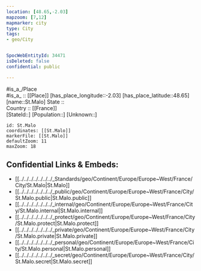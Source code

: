 ```yaml
---
location: [48.65,-2.03] 
mapzoom: [7,12] 
mapmarker: city 
type: City
tags:
- geo/City


SpocWebEntityId: 34471
isDeleted: false
confidential: public

---
```

#is_a_/Place  
#is_a_ :: [[Place]] 
[has_place_longitude::-2.03] 
[has_place_latitude::48.65] 
[name::St.Malo] 
State ::  
Country :: [[France]]  
[StateId::] 
[Population::] 
[Unknown::] 


```leaflet
id: St.Malo
coordinates: [[St.Malo]] 
markerFile: [[St.Malo]] 
defaultZoom: 11 
maxZoom: 18
```


## Confidential Links & Embeds: 
- [[../../../../../../../_Standards/geo/Continent/Europe/Europe~West/France/City/St.Malo|St.Malo]] 
- [[../../../../../../../_public/geo/Continent/Europe/Europe~West/France/City/St.Malo.public|St.Malo.public]] 
- [[../../../../../../../_internal/geo/Continent/Europe/Europe~West/France/City/St.Malo.internal|St.Malo.internal]] 
- [[../../../../../../../_protect/geo/Continent/Europe/Europe~West/France/City/St.Malo.protect|St.Malo.protect]] 
- [[../../../../../../../_private/geo/Continent/Europe/Europe~West/France/City/St.Malo.private|St.Malo.private]] 
- [[../../../../../../../_personal/geo/Continent/Europe/Europe~West/France/City/St.Malo.personal|St.Malo.personal]] 
- [[../../../../../../../_secret/geo/Continent/Europe/Europe~West/France/City/St.Malo.secret|St.Malo.secret]] 
